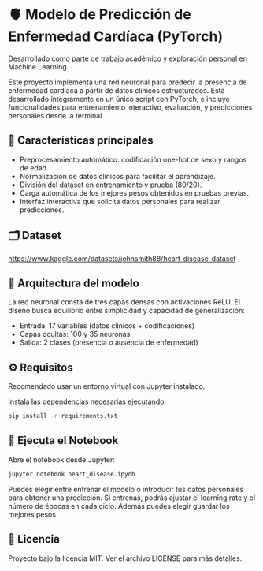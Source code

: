 # 🫀 Modelo de Predicción de Enfermedad Cardíaca (PyTorch)

Desarrollado como parte de trabajo académico y exploración personal en Machine Learning.

Este proyecto implementa una red neuronal para predecir la presencia de enfermedad cardíaca a partir de datos clínicos estructurados. 
Está desarrollado íntegramente en un único script con PyTorch, e incluye funcionalidades para entrenamiento interactivo, evaluación, y predicciones personales desde la terminal.

## 📌 Características principales

- Preprocesamiento automático: codificación one-hot de sexo y rangos de edad.
- Normalización de datos clínicos para facilitar el aprendizaje.
- División del dataset en entrenamiento y prueba (80/20).
- Carga automática de los mejores pesos obtenidos en pruebas previas.
- Interfaz interactiva que solicita datos personales para realizar predicciones.

## 🗂️ Dataset
https://www.kaggle.com/datasets/johnsmith88/heart-disease-dataset

## 🧠 Arquitectura del modelo

La red neuronal consta de tres capas densas con activaciones ReLU. El diseño busca equilibrio entre simplicidad y capacidad de generalización:

- Entrada: 17 variables (datos clínicos + codificaciones)
- Capas ocultas: 100 y 35 neuronas
- Salida: 2 clases (presencia o ausencia de enfermedad)

## ⚙️ Requisitos
Recomendado usar un entorno virtual con Jupyter instalado.

Instala las dependencias necesarias ejecutando:
```bash
pip install -r requirements.txt
```
## 📓 Ejecuta el Notebook
Abre el notebook desde Jupyter:
```bash
jupyter notebook heart_disease.ipynb
```
Puedes elegir entre entrenar el modelo o introducir tus datos personales para obtener una predicción. Si entrenas, podrás ajustar el learning rate y el número de épocas en cada ciclo.
Además puedes elegir guardar los mejores pesos.

## 📄 Licencia
Proyecto bajo la licencia MIT. Ver el archivo LICENSE para más detalles.
